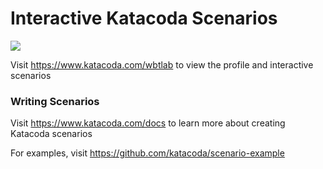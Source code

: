# Interactive Katacoda Scenarios

[![](http://shields.katacoda.com/katacoda/wbtlab/count.svg)](https://www.katacoda.com/wbtlab "Get your profile on Katacoda.com")

Visit https://www.katacoda.com/wbtlab to view the profile and interactive scenarios

### Writing Scenarios
Visit https://www.katacoda.com/docs to learn more about creating Katacoda scenarios

For examples, visit https://github.com/katacoda/scenario-example
